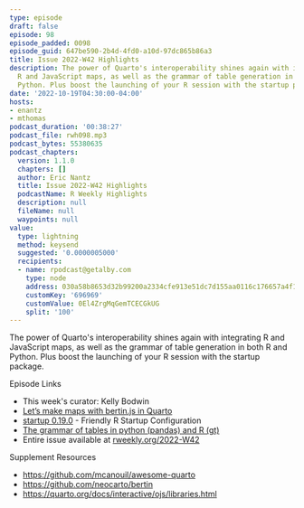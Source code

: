 ```yaml
---
type: episode
draft: false
episode: 98
episode_padded: 0098
episode_guid: 647be590-2b4d-4fd0-a10d-97dc865b86a3
title: Issue 2022-W42 Highlights
description: The power of Quarto's interoperability shines again with integrating
  R and JavaScript maps, as well as the grammar of table generation in both R and
  Python. Plus boost the launching of your R session with the startup package.
date: '2022-10-19T04:30:00-04:00'
hosts:
- enantz
- mthomas
podcast_duration: '00:38:27'
podcast_file: rwh098.mp3
podcast_bytes: 55380635
podcast_chapters:
  version: 1.1.0
  chapters: []
  author: Eric Nantz
  title: Issue 2022-W42 Highlights
  podcastName: R Weekly Highlights
  description: null
  fileName: null
  waypoints: null
value:
  type: lightning
  method: keysend
  suggested: '0.0000005000'
  recipients:
  - name: rpodcast@getalby.com
    type: node
    address: 030a58b8653d32b99200a2334cfe913e51dc7d155aa0116c176657a4f1722677a3
    customKey: '696969'
    customValue: 0El4ZrgMqGemTCECGkUG
    split: '100'
---
```

The power of Quarto's interoperability shines again with integrating R
and JavaScript maps, as well as the grammar of table generation in both
R and Python. Plus boost the launching of your R session with the
startup package.

Episode Links

-   This week's curator: Kelly Bodwin
-   <a href="https://neocarto.github.io/bertin/examples/quarto.html"
    rel="nofollow">Let’s make maps with bertin.js in Quarto</a>
-   <a href="https://henrikbengtsson.github.io/startup/"
    rel="nofollow">startup 0.19.0</a> - Friendly R Startup Configuration
-   <a href="https://karbartolome.quarto.pub/the-grammar-of-tables/"
    rel="nofollow">The grammar of tables in python (pandas) and R (gt)</a>
-   Entire issue available at
    <a href="https://rweekly.org/2022-W41.html"
    rel="nofollow">rweekly.org/2022-W42</a>

Supplement Resources

-   <a href="https://github.com/mcanouil/awesome-quarto"
    rel="nofollow">https://github.com/mcanouil/awesome-quarto</a>
-   <a href="https://github.com/neocarto/bertin"
    rel="nofollow">https://github.com/neocarto/bertin</a>
-   <a href="https://quarto.org/docs/interactive/ojs/libraries.html"
    rel="nofollow">https://quarto.org/docs/interactive/ojs/libraries.html</a>
